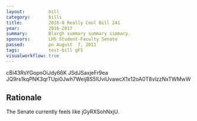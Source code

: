 ```yaml
---
layout:         bill
category:       bills
title:          2016-8 Really Cool Bill 241
year:           2016-2017
summary:        Blargh summary summary simmary.
sponsors:       LHS Student-Faculty Senate
passed:         pn August  7, 2011
tags:           test-bill gFI
visualworkflow: true
---
```



cBi43RsYGopnOiJdy66K JSdJSaxjeFr9ea JQ9rs1kqPNK3qrTUpi0Jwh7WeijBS5IUviUvawcX1x12oA0T8vlzzNxTWMwW 




Rationale
---------
The Senate currently feels like jGyRXSohNxjU.
